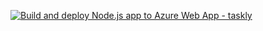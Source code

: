 [![Build and deploy Node.js app to Azure Web App - taskly](https://github.com/AryaDeepanshu/todo/actions/workflows/master_taskly.yml/badge.svg)](https://github.com/AryaDeepanshu/todo/actions/workflows/master_taskly.yml)